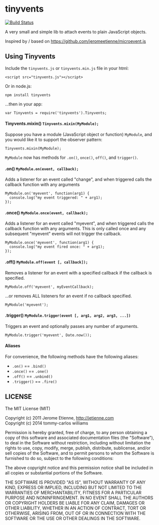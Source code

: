 tinyvents
============

[![Build Status](https://travis-ci.org/devgeeks/tinyvents.svg?branch=master)](https://travis-ci.org/devgeeks/tinyvents)

A very small and simple lib to attach events to plain JavaScript objects.

Inspired by / based on https://github.com/jeromeetienne/microevent.js

## Using Tinyvents

Include the `tinyvents.js` or `tinyvents.min.js` file in your html:

    <script src="tinyvents.js"></script>

Or in node.js:

    npm install tinyvents

...then in your app:

    var Tinyvents = require('tinyvents').Tinyvents;

#### Tinyvents.mixin() `Tinyvents.mixin(MyModule);`

Suppose you have a module (JavaScript object or function) `MyModule`, and you would like it to support the observer 
pattern:

    Tinyvents.mixin(MyModule);

`MyModule` now has methods for `.on()`, `once()`, `off()`, and `trigger()`.

#### .on() `MyModule.on(event, callback);`

Adds a listener for an event called "change", and when triggered calls the
callback function with any arguments

    MyModule.on('myevent', function(arg1) {
      console.log("my event triggered: " + arg1);
    });

#### .once() `MyModule.once(event, callback);`

Adds a listener for an event called "myevent", and when triggered calls the
callback function with any arguments. This is only called once and any subsequent 
"myevent" events will not trigger the callback.

    MyModule.once('myevent', function(arg1) {
      console.log("my event fired once: " + arg1);
    });

#### .off() `MyModule.off(event [, callback]);`

Removes a listener for an event with a specified callback if the callback is specified.

    MyModule.off('myevent', myEventCallback);

...or removes ALL listeners for an event if no callback specified.

    MyModule('myevent');

#### .trigger() `MyModule.trigger(event [, arg1, arg2, arg3, ...])`

Triggers an event and optionally passes any number of arguments.

    MyModule.trigger('myevent', Date.now());

#### Aliases

For convenience, the following methods have the following aliases:

* `.on()` == `.bind()`
* `.once()` == `.one()`
* `.off()` == `.unbind()`
* `.trigger()` == `.fire()`



## LICENSE

The MIT License (MIT)

Copyright (c) 2011 Jerome Etienne, http://jetienne.com  
Copyright (c) 2014 tommy-carlos williams

Permission is hereby granted, free of charge, to any person obtaining a copy
of this software and associated documentation files (the "Software"), to deal
in the Software without restriction, including without limitation the rights
to use, copy, modify, merge, publish, distribute, sublicense, and/or sell
copies of the Software, and to permit persons to whom the Software is
furnished to do so, subject to the following conditions:

The above copyright notice and this permission notice shall be included in all
copies or substantial portions of the Software.

THE SOFTWARE IS PROVIDED "AS IS", WITHOUT WARRANTY OF ANY KIND, EXPRESS OR
IMPLIED, INCLUDING BUT NOT LIMITED TO THE WARRANTIES OF MERCHANTABILITY,
FITNESS FOR A PARTICULAR PURPOSE AND NONINFRINGEMENT. IN NO EVENT SHALL THE
AUTHORS OR COPYRIGHT HOLDERS BE LIABLE FOR ANY CLAIM, DAMAGES OR OTHER
LIABILITY, WHETHER IN AN ACTION OF CONTRACT, TORT OR OTHERWISE, ARISING FROM,
OUT OF OR IN CONNECTION WITH THE SOFTWARE OR THE USE OR OTHER DEALINGS IN THE
SOFTWARE.


